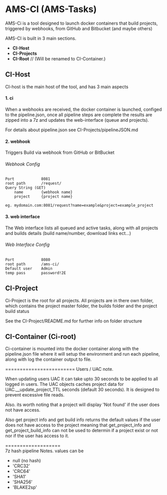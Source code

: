 # AMS-CI (AMS-Tasks)

AMS-Ci is a tool designed to launch docker containers that build projects,
triggered by webhooks, from GitHub and Bitbucket (and maybe others)

AMS-CI is built in 3 main sections.

- **CI-Host**
- **CI-Projects**
- **CI-Root**       // (Will be renamed to CI-Container.)

## CI-Host
CI-host is the main host of the tool, and has 3 main aspects

#### 1. ci
When a webhooks are received, the docker container is launched, configed to
the pipeline.json, once all pipeline steps are complete the results are 
zipped into a 7z and updates the web-interface (queue and projects).

For details about pipeline.json see CI-Projects/pipelineJSON.md

#### 2. webhook
Triggers Build via webhook from GitHub or BitBucket

###### Webhook Config
```
Port            8081
root path       /request/
Query String (GET)
    name        {webhook name}
    project     {project name}
    
eg. mydomain.com:8081/request?name=example&project=example_project
```

#### 3. web interface
The Web interface lists all queued and active tasks, along with all projects
and builds details (build name/number, download links ect...) 
 
###### Web Interface Config
```
Port            8080
root path       /ams-ci/
Default user    Admin
temp pass       password!2E
```

## CI-Project
Ci-Project is the root for all projects.
All projects are in there own folder, which contains the project master folder,
the builds folder and the project build status

See the CI-Project/README.md for further info on folder structure

## CI-Container (Ci-root)
Ci-container is mounted into the docker container along with the pipeline.json file
where it will setup the environment and run each pipeline, along with log the 
container output to file.


========================
Users / UAC note.

When updating users UAC it can take upto 30 seconds to be applied
to all logged in users. The UAC objects caches project data for
UAC.__update_project_TTL seconds (default 30 seconds). 
It is designed to prevent excessive file reads.

Also. its worth noting that a project will display 'Not found'
if the user does not have access.

Also get project info and get build info 
returns the default values if the user does not have access to the project
meaning that get_project_info and get_project_build_info can not be used 
to determin if a project exist or not nor if the user has access to it.


===================  
7z hash pipeline Notes.
values can be 
- null              (no hash)
- 'CRC32'
- 'CRC64'
- 'SHA1'
- 'SHA256'
- 'BLAKE2sp'
